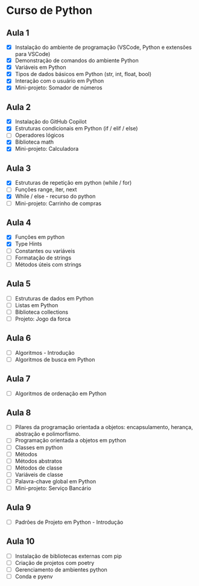# Curso de Python

## Aula 1

- [x] Instalação do ambiente de programação (VSCode, Python e extensões para VSCode)
- [x] Demonstração de comandos do ambiente Python
- [x] Variáveis em Python
- [x] Tipos de dados básicos em Python (str, int, float, bool)
- [x] Interação com o usuário em Python
- [x] Mini-projeto: Somador de números

## Aula 2
- [x] Instalação do GitHub Copilot
- [x] Estruturas condicionais em Python (if / elif / else)
- [ ] Operadores lógicos
- [x] Biblioteca math
- [x] Mini-projeto: Calculadora

## Aula 3
- [x] Estruturas de repetição em python (while / for)
- [ ] Funções range, iter, next
- [x] While / else - recurso do python
- [ ] Mini-projeto: Carrinho de compras

## Aula 4
- [x] Funções em python
- [x] Type Hints
- [ ] Constantes ou variáveis
- [ ] Formatação de strings
- [ ] Métodos úteis com strings

## Aula 5
- [ ] Estruturas de dados em Python
- [ ] Listas em Python
- [ ] Biblioteca collections
- [ ] Projeto: Jogo da forca

## Aula 6
- [ ] Algoritmos - Introdução
- [ ] Algoritmos de busca em Python

## Aula 7
- [ ] Algoritmos de ordenação em Python

## Aula 8
- [ ] Pilares da programação orientada a objetos: encapsulamento, herança, abstração e polimorfismo.
- [ ] Programação orientada a objetos em python
- [ ] Classes em python
- [ ] Métodos
- [ ] Métodos abstratos
- [ ] Métodos de classe
- [ ] Variáveis de classe
- [ ] Palavra-chave global em Python
- [ ] Mini-projeto: Serviço Bancário

## Aula 9
- [ ] Padrões de Projeto em Python - Introdução

## Aula 10
- [ ] Instalação de bibliotecas externas com pip
- [ ] Criação de projetos com poetry
- [ ] Gerenciamento de ambientes python
- [ ] Conda e pyenv